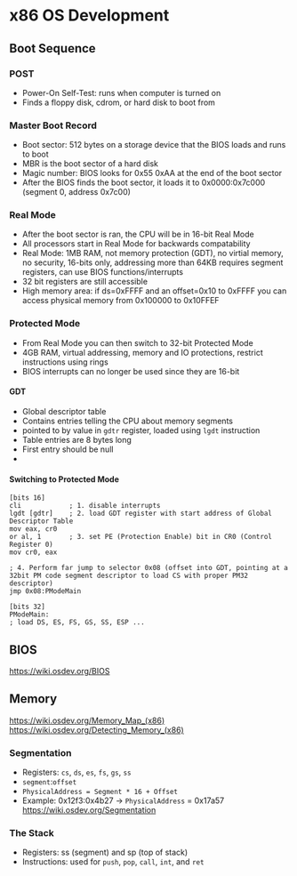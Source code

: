 # x86 OS Development

## Boot Sequence
### POST
- Power-On Self-Test: runs when computer is turned on
- Finds a floppy disk, cdrom, or hard disk to boot from

### Master Boot Record
- Boot sector: 512 bytes on a storage device that the BIOS loads and runs to boot
- MBR is the boot sector of a hard disk
- Magic number: BIOS looks for 0x55 0xAA at the end of the boot sector
- After the BIOS finds the boot sector, it loads it to 0x0000:0x7c000 (segment 0, address 0x7c00)

### Real Mode
- After the boot sector is ran, the CPU will be in 16-bit Real Mode
- All processors start in Real Mode for backwards compatability
- Real Mode: 1MB RAM, not memory protection (GDT), no virtial memory, no security, 16-bits only, addressing more than 64KB requires segment registers, can use BIOS functions/interrupts
- 32 bit registers are still accessible
- High memory area: if ds=0xFFFF and an offset=0x10 to 0xFFFF you can access physical memory from 0x100000 to 0x10FFEF

### Protected Mode
- From Real Mode you can then switch to 32-bit Protected Mode
- 4GB RAM, virtual addressing, memory and IO protections, restrict instructions using rings
- BIOS interrupts can no longer be used since they are 16-bit
#### GDT
- Global descriptor table
- Contains entries telling the CPU about memory segments
- pointed to by value in ```gdtr``` register, loaded using ```lgdt``` instruction
- Table entries are 8 bytes long
- First entry should be null
- 
#### Switching to Protected Mode
```assembly
[bits 16]
cli            ; 1. disable interrupts
lgdt [gdtr]    ; 2. load GDT register with start address of Global Descriptor Table
mov eax, cr0 
or al, 1       ; 3. set PE (Protection Enable) bit in CR0 (Control Register 0)
mov cr0, eax
 
; 4. Perform far jump to selector 0x08 (offset into GDT, pointing at a 32bit PM code segment descriptor to load CS with proper PM32 descriptor)
jmp 0x08:PModeMain

[bits 32]
PModeMain:
; load DS, ES, FS, GS, SS, ESP ...
```

### 


## BIOS
https://wiki.osdev.org/BIOS


## Memory
https://wiki.osdev.org/Memory_Map_(x86)
https://wiki.osdev.org/Detecting_Memory_(x86)
### Segmentation
- Registers: ```cs```, ```ds```, ```es```, ```fs```, ```gs```, ```ss```
- ```segment```:```offset```
- ```PhysicalAddress = Segment * 16 + Offset```
- Example: 0x12f3:0x4b27 -> ```PhysicalAddress``` = 0x17a57
https://wiki.osdev.org/Segmentation
### The Stack
- Registers: ss (segment) and sp (top of stack)
- Instructions: used for ```push```, ```pop```, ```call```, ```int```, and ```ret```